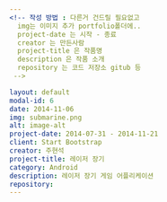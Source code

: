```yaml
---
<!-- 작성 방법 : 다른거 건드릴 필요없고
  img는 이미지 추가 portfolio폴더에..
  project-date 는 시작 - 종료
  creator 는 만든사람
  project-title 은 작품명
  description 은 작품 소개
  repository 는 코드 저장소 gitub 등
 -->

layout: default
modal-id: 6
date: 2014-11-06
img: submarine.png
alt: image-alt
project-date: 2014-07-31 - 2014-11-21
client: Start Bootstrap
creator: 주현석
project-title: 레이저 장기
category: Android
description: 레이저 장기 게임 어플리케이션
repository:
---
```

